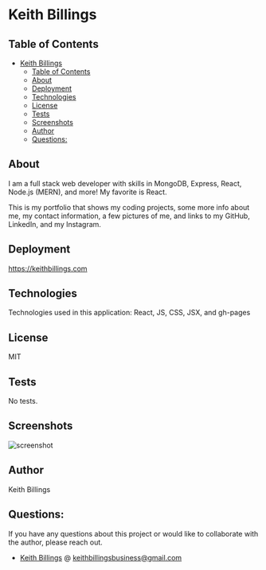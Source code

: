 # Keith Billings

## Table of Contents 
- [Keith Billings](#keith-billings)
  - [Table of Contents](#table-of-contents)
  - [About](#about)
  - [Deployment](#deployment)
  - [Technologies](#technologies)
  - [License](#license)
  - [Tests](#tests)
  - [Screenshots](#screenshots)
  - [Author](#author)
  - [Questions:](#questions)

## About 

I am a full stack web developer with skills in MongoDB, Express, React, Node.js (MERN), and more! My favorite is React.

This is my portfolio that shows my coding projects, some more info about me, my contact information, a few pictures of me, and links to my GitHub, LinkedIn, and my Instagram.

## Deployment 

https://keithbillings.com 
    
## Technologies 
    
Technologies used in this application: React, JS, CSS, JSX, and gh-pages

## License
    
MIT     

## Tests

No tests.

## Screenshots

![screenshot](./screenshot.png)

## Author

Keith Billings
    
## Questions: 
    
If you have any questions about this project or would like to collaborate with the author, please reach out.

- [Keith Billings](https://github.com/KeithBillings) @ keithbillingsbusiness@gmail.com